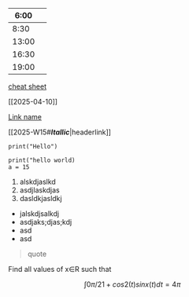 | 6:00  |     |
| ----- | --- |
| 8:30  |     |
| 13:00 |     |
| 16:30 |     |
| 19:00 |     |

[cheat sheet](https://publish-01.obsidian.md/access/09cfa50ec31c0f01873549787f02a7e0/assets/Markdown%20Cheat%20Sheet.pdf)

[[2025-04-10]]

[Link name](https://publish-01.obsidian.md/access/09cfa50ec31c0f01873549787f02a7e0/assets/Markdown%20Cheat%20Sheet.pdf)


[[2025-W15#***Itallic***|headerlink]]

`print("Hello")`

```
print("hello world)
a = 15
```

1. alskdjaslkd
2. asdjlaskdjas
3. dasldkjasldkj

- jalskdjsalkdj
- asdjaks;djas;kdj
- asd
- asd

> quote


Find all values of x∈R such that 

$$
∫0π/2​1+cos2(t)sinx(t)​dt=4π​$$
